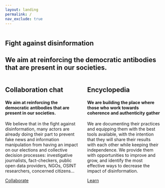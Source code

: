 ```yaml
---
layout: landing
permalink: /
nav_exclude: true
---
```


<section class="hero is-info is-fullheight">
	<div class="hero-body">
		<div class="container has-text-centered">
			<div class="column is-6 is-offset-3 value-proposition">
				<h1 class="title">
					Fight against disinformation
				</h1>
				<h2 class="subtitle">
					We aim at reinforcing the democratic antibodies that are present in our societies.
				</h2>
			</div>
			<div class="columns">
				<div class="column is-5 is-offset-1">
					<div class="box">
						<h2 class="title">
							Collaboration chat
						</h2>
						<h4 class="subtitle mt-1">
							We aim at reinforcing the democratic antibodies that are present in our societies.
						</h4>
						<p>
							We believe that in the fight against disinformation, many actors are already doing their part to prevent fake news and information manipulation from having an impact on our elections and collective decision processes: investigative journalists, fact-checkers, public open data providers, NGOs, OSINT researchers, concerned citizens…
						</p>
						<a href="/collaborate" class="btn btn-purple fs-5 mt-4" data-proofer-ignore>
							Collaborate
						</a>
					</div>
				</div>
				<div class="column is-5">
					<div class="box">
						<h2 class="title">
							Encyclopedia
						</h2>
						<h4 class="subtitle mt-1">
							We are building the place where those who work towards coherence and authenticity gather
						</h4>
						<p>
							We are documenting their practices and equipping them with the best tools available, with the intention that they will share their results with each other while keeping their independence.
							We provide them with opportunities to improve and grow, and identify the most effective ways to decrease the impact of disinformation.
						</p>
						<a href="/encyclopedia" class="btn btn-purple fs-5 mt-4">
							Learn
						</a>
					</div>
				</div>
			</div>
		</div>
	</div>
</section>

